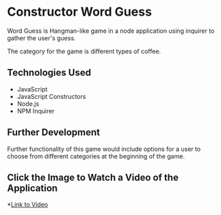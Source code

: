 # Constructor Word Guess

Word Guess is Hangman-like game in a node application using inquirer to gather the user's guess. 

The category for the game is different types of coffee. 

## Technologies Used
- JavaScript
- JavaScript Constructors
- Node.js
- NPM Inquirer

## Further Development

Further functionality of this game would include options for a user to choose from different categories at the beginning of the game. 

## Click the Image to Watch a Video of the Application
*[Link to Video](https://www.youtube.com/watch?v=ihULJsLRa14&feature=youtu.be)